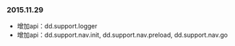 ### 2015.11.29
* 增加api：dd.support.logger
* 增加api：dd.support.nav.init, dd.support.nav.preload, dd.support.nav.go